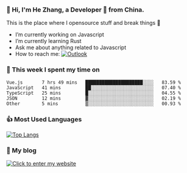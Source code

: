 ### 👋 Hi, I'm He Zhang, a Developer 🚀 from China.

This is the place where I opensource stuff and break things :rofl:

- I’m currently working on Javascript
- I’m currently learning Rust
- Ask me about anything related to Javascript
- How to reach me: [![Outlook](https://img.shields.io/badge/-Outlook-0078D4?style=flat&logo=Microsoft-Outlook&logoColor=white)](mailto:zhanghe@zhe.cool)

### 💪 This week I spent my time on 
<!--START_SECTION:waka-->
```text
Vue.js       7 hrs 49 mins   █████████████████████░░░░   83.59 % 
JavaScript   41 mins         ██░░░░░░░░░░░░░░░░░░░░░░░   07.40 % 
TypeScript   25 mins         █░░░░░░░░░░░░░░░░░░░░░░░░   04.55 % 
JSON         12 mins         ▓░░░░░░░░░░░░░░░░░░░░░░░░   02.19 % 
Other        5 mins          ▒░░░░░░░░░░░░░░░░░░░░░░░░   00.93 % 
```
<!--END_SECTION:waka-->

### 👍 Most Used Languages
[![Top Langs](https://github-readme-stats.vercel.app/api/top-langs/?username=zhanghecool&layout=compact)](https://zhanghe.cool)

### 🌈 My blog 
[![Click to enter my website](https://cdn.jsdelivr.net/gh/zhanghecool/assets/images/gif/zhanghecools.gif)](https://zhanghe.cool)
